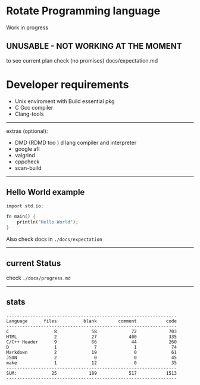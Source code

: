 # Rotate Programming language

 Work in progress 
 
## UNUSABLE -  NOT WORKING AT THE MOMENT
 
 to see current plan check (no promises) docs/expectation.md


# Developer requirements 

- Unix enviroment with Build essential pkg
- C Gcc compiler
- Clang-tools
---
extras (optional):
- DMD (RDMD too ) d lang compiler and interpreter
- google afl
- valgrind
- cppcheck
- scan-build


---
## Hello World example
 ```rust
 import std.io;
 
 fn main() {
     println("Hello World");
 }
 ```
 Also check docs in `./docs/expectation` 


---
## current Status
check `./docs/progress.md`

---

## stats

```
----------------------------------------------------------------
Language      files          blank        comment           code
----------------------------------------------------------------
C                 8             58             72            703
HTML              2             27            400            335
C/C++ Header      9             66             44            260
D                 1              7              1             74
Markdown          2             19              0             61
JSON              2              0              0             45
make              1             12              0             35
----------------------------------------------------------------
SUM:             25            189            517           1513
----------------------------------------------------------------
```

